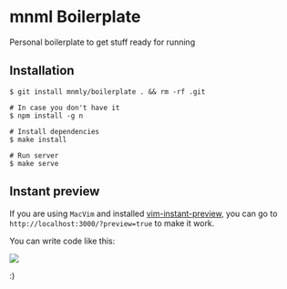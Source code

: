 # mnml Boilerplate
  
  Personal boilerplate to get stuff ready for running

## Installation

    $ git install mnmly/boilerplate . && rm -rf .git
    
    # In case you don't have it
    $ npm install -g n
    
    # Install dependencies
    $ make install

    # Run server
    $ make serve

## Instant preview

If you are using `MacVim` and installed [vim-instant-preview](https://github.com/mnmly/vim-instant-preview),
you can go to `http://localhost:3000/?preview=true` to make it work.

You can write code like this:

[![](http://c.mnmly.com/WY1x/developing-for-ideas.gif)](http://vimeo.com/100609288/)

:)
